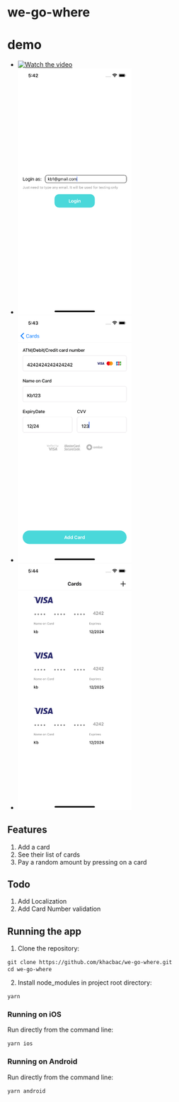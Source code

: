 # we-go-where
# demo
- [![Watch the video](https://i.stack.imgur.com/Vp2cE.png)](https://github.com/khacbac/we-go-where/blob/main/demos/1.mp4)
- <img src="https://github.com/khacbac/we-go-where/blob/main/demos/2.png" width="256"/>
- <img src="https://github.com/khacbac/we-go-where/blob/main/demos/3.png" width="256"/>
- <img src="https://github.com/khacbac/we-go-where/blob/main/demos/4.png" width="256"/>

## Features
1. Add a card
2. See their list of cards
3. Pay a random amount by pressing on a card

## Todo
1. Add Localization
2. Add Card Number validation

## Running the app

1. Clone the repository:

```
git clone https://github.com/khacbac/we-go-where.git
cd we-go-where
```

2. Install node_modules in project root directory:

```
yarn
```

### Running on iOS

Run directly from the command line:

```
yarn ios
```

### Running on Android

Run directly from the command line:

```
yarn android
```

